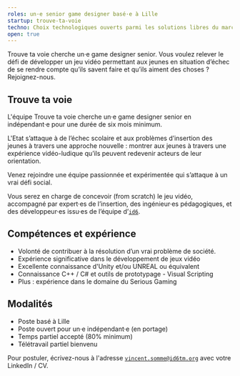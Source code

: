 ```yaml
---
roles: un·e senior game designer basé·e à Lille
startup: trouve-ta-voie
techno: Choix technologiques ouverts parmi les solutions libres du marché
open: true
---
```


Trouve ta voie cherche un·e game designer senior. Vous voulez relever le défi de développer un jeu vidéo permettant aux jeunes en situation d’échec de se rendre compte qu’ils savent faire et qu’ils aiment des choses ? Rejoignez-nous.

<!--more-->

## Trouve ta voie

L'équipe Trouve ta voie cherche un·e game designer senior en indépendant·e pour une durée de six mois minimum.

L'Etat s’attaque à de l’échec scolaire et aux problèmes d’insertion des jeunes à travers une approche nouvelle : montrer aux jeunes à travers une expérience vidéo-ludique qu’ils peuvent redevenir acteurs de leur orientation.

Venez rejoindre une équipe passionnée et expérimentée qui s’attaque à un vrai défi social.

Vous serez en charge de concevoir (from scratch) le jeu vidéo, accompagné par expert·es de l’insertion, des ingénieur·es pédagogiques, et des développeur·es issu·es de l’équipe d’[`id6`](http://id6tm.org/).

## Compétences et expérience

- Volonté de contribuer à la résolution d’un vrai problème de société.
- Expérience significative dans le développement de jeux vidéo
- Excellente connaissance d'Unity et/ou UNREAL ou équivalent
- Connaissance C++ / C# et outils de prototypage - Visual Scripting
- Plus : expérience dans le domaine du Serious Gaming

## Modalités

- Poste basé à Lille
- Poste ouvert pour un·e indépendant·e (en portage)
- Temps partiel accepté (80% minimum)
- Télétravail partiel bienvenu

Pour postuler, écrivez-nous à l'adresse [`vincent.somme@id6tm.org`](mailto:vincent.somme@id6tm.org) avec votre LinkedIn / CV.

